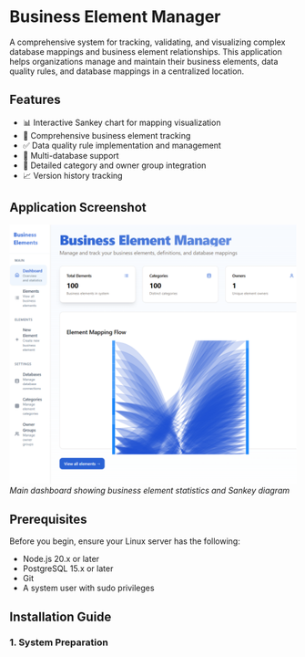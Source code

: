 # Business Element Manager

A comprehensive system for tracking, validating, and visualizing complex database mappings and business element relationships. This application helps organizations manage and maintain their business elements, data quality rules, and database mappings in a centralized location.

## Features

- 📊 Interactive Sankey chart for mapping visualization
- 📝 Comprehensive business element tracking
- ✅ Data quality rule implementation and management
- 🔄 Multi-database support
- 🏢 Detailed category and owner group integration
- 📈 Version history tracking

## Application Screenshot

![Dashboard Overview](./screenshots/dashboard.png)
*Main dashboard showing business element statistics and Sankey diagram*

## Prerequisites

Before you begin, ensure your Linux server has the following:

- Node.js 20.x or later
- PostgreSQL 15.x or later
- Git
- A system user with sudo privileges

## Installation Guide

### 1. System Preparation